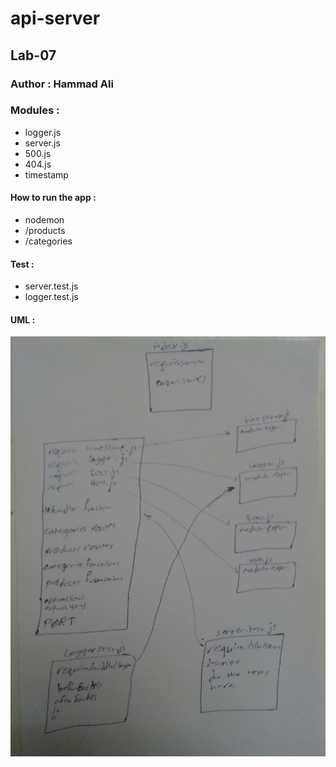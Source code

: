 # api-server
## Lab-07

### Author : Hammad Ali

### Modules :
* logger.js
* server.js
* 500.js
* 404.js
* timestamp

#### How to run the app : 
* nodemon
* /products
* /categories

#### Test :
* server.test.js
* logger.test.js

#### UML :
![image](./assest/white-boread-lab07.jpg)